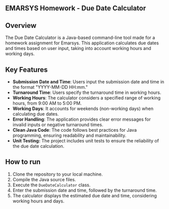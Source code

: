 ## EMARSYS Homework - Due Date Calculator

## Overview
The Due Date Calculator is a Java-based command-line tool made for a homework assignment for Emarsys. This application calculates due dates and times based on user input, taking into account working hours and working days.

## Key Features
- **Submission Date and Time**: Users input the submission date and time in the format "YYYY-MM-DD HH:mm."
- **Turnaround Time**: Users specify the turnaround time in working hours.
- **Working Hours**: The calculator considers a specified range of working hours, from 9:00 AM to 5:00 PM.
- **Working Days**: It accounts for weekends (non-working days) when calculating due dates.
- **Error Handling**: The application provides clear error messages for invalid inputs or negative turnaround times.
- **Clean Java Code**: The code follows best practices for Java programming, ensuring readability and maintainability.
- **Unit Testing:** The project includes unit tests to ensure the reliability of the due date calculation.

## How to run
1. Clone the repository to your local machine.
2. Compile the Java source files.
3. Execute the `DueDateCalculator` class.
4. Enter the submission date and time, followed by the turnaround time.
5. The calculator displays the estimated due date and time, considering working hours and days.


